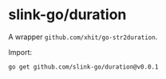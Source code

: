 # slink-go/duration
A wrapper `github.com/xhit/go-str2duration`.

Import:
```shell
go get github.com/slink-go/duration@v0.0.1
```

